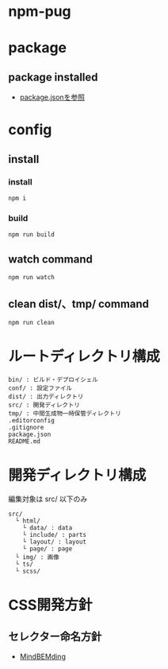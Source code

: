 # npm-pug

# package

## package installed

- [package.jsonを参照](package.json)

# config

## install

### install

    npm i

### build

    npm run build

## watch command

    npm run watch

## clean dist/、tmp/ command

    npm run clean


# ルートディレクトリ構成

    bin/ : ビルド・デプロイシェル
    conf/ : 設定ファイル
    dist/ : 出力ディレクトリ
    src/ : 開発ディレクトリ
    tmp/ : 中間生成物一時保管ディレクトリ
    .editorconfig
    .gitignore
    package.json
    README.md


# 開発ディレクトリ構成

編集対象は src/ 以下のみ

    src/
      └ html/
        └ data/ : data
        └ include/ : parts
        └ layout/ : layout
        └ page/ : page
      └ img/ : 画像
      └ ts/
      └ scss/


# CSS開発方針

## セレクター命名方針

- [MindBEMding](https://csswizardry.com/2013/01/mindbemding-getting-your-head-round-bem-syntax/)
